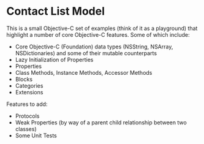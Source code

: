 # Contact List Model
This is a small Objective-C set of examples (think of it as a playground) that highlight a number of core Objective-C features. Some of which include:

- Core Objective-C (Foundation) data types (NSString, NSArray, NSDictionaries) and some of their mutable counterparts
- Lazy Initialization of Properties
- Properties
- Class Methods, Instance Methods, Accessor Methods
- Blocks
- Categories
- Extensions

Features to add:

- Protocols
- Weak Properties (by way of a parent child relationship between two classes)
- Some Unit Tests
